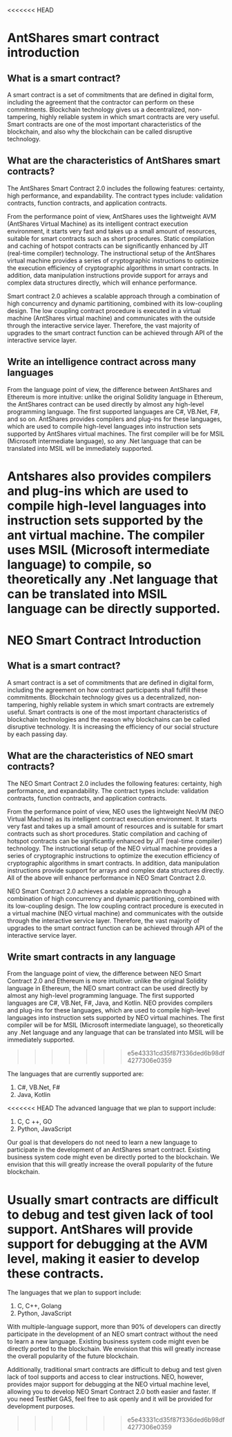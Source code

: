 <<<<<<< HEAD
# AntShares smart contract introduction

## What is a smart contract?

A smart contract is a set of commitments that are defined in digital form, including the agreement that the contractor can perform on these commitments. Blockchain technology gives us a decentralized, non-tampering, highly reliable system in which smart contracts are very useful. Smart contracts are one of the most important characteristics of the blockchain, and also why the blockchain can be called disruptive technology.

## What are the characteristics of AntShares smart contracts?

The AntShares Smart Contract 2.0 includes the following features: certainty, high performance, and expandability. The contract types include: validation contracts, function contracts, and application contracts.

From the performance point of view, AntShares uses the lightweight AVM (AntShares Virtual Machine) as its intelligent contract execution environment, it starts very fast and takes up a small amount of resources, suitable for smart contracts such as short procedures. Static compilation and caching of hotspot contracts can be significantly enhanced by JIT (real-time compiler) technology. The instructional setup of the AntShares virtual machine provides a series of cryptographic instructions to optimize the execution efficiency of cryptographic algorithms in smart contracts. In addition, data manipulation instructions provide support for arrays and complex data structures directly, which will enhance performance.

Smart contract 2.0 achieves a scalable approach through a combination of high concurrency and dynamic partitioning, combined with its low-coupling design. The low coupling contract procedure is executed in a virtual machine (AntShares virtual machine) and communicates with the outside through the interactive service layer. Therefore, the vast majority of upgrades to the smart contract function can be achieved through API of the interactive service layer.

## Write an intelligence contract across many languages

From the language point of view, the difference between AntShares and Ethereum is more intuitive: unlike the original Solidity language in Ethereum, the AntShares contract can be used directly by almost any high-level programming language. The first supported languages ​​are C#, VB.Net, F#, and so on. AntShares provides compilers and plug-ins for these languages, which are used to compile high-level languages ​​into instruction sets supported by AntShares virtual machines. The first compiler will be for MSIL (Microsoft intermediate language), so any .Net language that can be translated into MSIL will be immediately supported.

Antshares also provides compilers and plug-ins which are used to compile high-level languages into instruction sets supported by the ant virtual machine. The compiler uses MSIL (Microsoft intermediate language) to compile, so theoretically any .Net language that can be translated into MSIL language can be directly supported.
=======
# NEO Smart Contract Introduction

## What is a smart contract?

A smart contract is a set of commitments that are defined in digital form, including the agreement on how contract participants shall fulfill these commitments. Blockchain technology gives us a decentralized, non-tampering, highly reliable system in which smart contracts are extremely useful. Smart contracts is one of the most important characteristics of blockchain technologies and the reason why blockchains can be called disruptive technology. It is increasing the efficiency of our social structure by each passing day.

## What are the characteristics of NEO smart contracts?

The NEO Smart Contract 2.0 includes the following features: certainty, high performance, and expandability. The contract types include: validation contracts, function contracts, and application contracts.

From the performance point of view, NEO uses the lightweight NeoVM (NEO Virtual Machine) as its intelligent contract execution environment. It starts very fast and takes up a small amount of resources and is suitable for smart contracts such as short procedures. Static compilation and caching of hotspot contracts can be significantly enhanced by JIT (real-time compiler) technology. The instructional setup of the NEO virtual machine provides a series of cryptographic instructions to optimize the execution efficiency of cryptographic algorithms in smart contracts. In addition, data manipulation instructions provide support for arrays and complex data structures directly. All of the above will enhance performance in NEO Smart Contract 2.0.

NEO Smart Contract 2.0 achieves a scalable approach through a combination of high concurrency and dynamic partitioning, combined with its low-coupling design. The low coupling contract procedure is executed in a virtual machine (NEO virtual machine) and communicates with the outside through the interactive service layer. Therefore, the vast majority of upgrades to the smart contract function can be achieved through API of the interactive service layer.

## Write smart contracts in any language

From the language point of view, the difference between NEO Smart Contract 2.0 and Ethereum is more intuitive: unlike the original Solidity language in Ethereum, the NEO smart contract can be used directly by almost any high-level programming language. The first supported languages ​​are C#, VB.Net, F#, Java, and Kotlin. NEO provides compilers and plug-ins for these languages, which are used to compile high-level languages ​​into instruction sets supported by NEO virtual machines. The first compiler will be for MSIL (Microsoft intermediate language), so theoretically any .Net language and any language that can be translated into MSIL will be immediately supported.
>>>>>>> e5e43331cd35f87f336ded6b98df4277306e0359

The languages that are currently supported are:

1) C#, VB.Net, F#
2) Java, Kotlin

<<<<<<< HEAD
The advanced language that we plan to support include:

1) C, C ++, GO
2) Python, JavaScript

Our goal is that developers do not need to learn a new language to participate in the development of an AntShares smart contract. Existing business system code might even be directly ported to the blockchain. We envision that this will greatly increase the overall popularity of the future blockchain.

Usually smart contracts are difficult to debug and test given lack of tool support. AntShares will provide support for debugging at the AVM level, making it easier to develop these contracts.
=======
The languages that we plan to support include:

1) C, C++, Golang
2) Python, JavaScript

With multiple-language support, more than 90% of developers can directly participate in the development of an NEO smart contract without the need to learn a new language. Existing business system code might even be directly ported to the blockchain. We envision that this will greatly increase the overall popularity of the future blockchain.

Additionally, traditional smart contracts are difficult to debug and test given lack of tool supports and access to clear instructions. NEO, however, provides major support for debugging at the NEO virtual machine level, allowing you to develop NEO Smart Contract 2.0 both easier and faster. If you need TestNet GAS, feel free to ask openly and it will be provided for development purposes.
>>>>>>> e5e43331cd35f87f336ded6b98df4277306e0359
